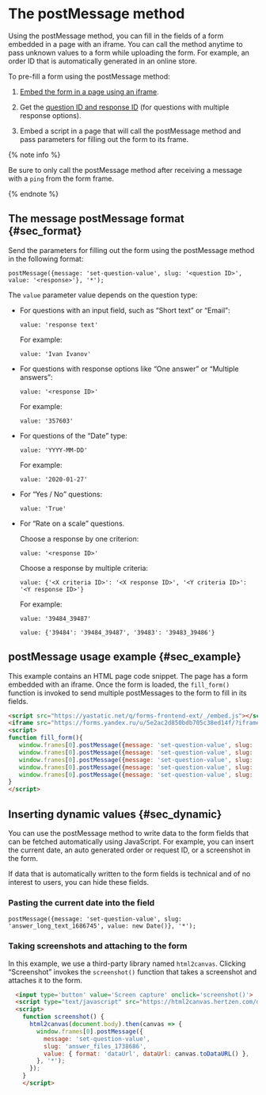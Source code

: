 # The postMessage method

Using the postMessage method, you can fill in the fields of a form embedded in a page with an iframe. You can call the method anytime to pass unknown values to a form while uploading the form. For example, an order ID that is automatically generated in an online store.

To pre-fill a form using the postMessage method:

1. [Embed the form in a page using an iframe](publish.md#publlish-site).

1. Get the [question ID and response ID](question-id.md) (for questions with multiple response options).

1. Embed a script in a page that will call the postMessage method and pass parameters for filling out the form to its frame.

{% note info %}

Be sure to only call the postMessage method after receiving a message with a `ping` from the form frame.

{% endnote %}

## The message postMessage format {#sec_format}

Send the parameters for filling out the form using the postMessage method in the following format:

```
postMessage({message: 'set-question-value', slug: '<question ID>', value: '<response>'}, '*');
```

The `value` parameter value depends on the question type:

* For questions with an input field, such as <q>Short text</q> or <q>Email</q>:
   ```
   value: 'response text'
   ```
   For example:
   ```
   value: 'Ivan Ivanov'
   ```

* For questions with response options like <q>One answer</q> or <q>Multiple answers</q>:
   ```
   value: '<response ID>'
   ```
   For example:
   ```
   value: '357603'
   ```

* For questions of the <q>Date</q> type:
   ```
   value: 'YYYY-MM-DD'
   ```
   For example:
   ```
   value: '2020-01-27'
   ```

* For <q>Yes / No</q> questions:
   ```
   value: 'True'
   ```

* For <q>Rate on a scale</q> questions.

   Choose a response by one criterion:
   ```
   value: '<response ID>'
   ```
   Choose a response by multiple criteria:
   ```
   value: {'<X criteria ID>': '<X response ID>', '<Y criteria ID>': '<Y response ID>'}
   ```
   For example:
   ```
   value: '39484_39487'
   ```
   ```
   value: {'39484': '39484_39487', '39483': '39483_39486'}
   ```


## postMessage usage example {#sec_example}

This example contains an HTML page code snippet. The page has a form embedded with an iframe. Once the form is loaded, the `fill_form()` function is invoked to send multiple postMessages to the form to fill in its fields.

```html
<script src="https://yastatic.net/q/forms-frontend-ext/_/embed.js"></script>
<iframe src="https://forms.yandex.ru/u/5e2ac2d850bdb705c38ed14f/?iframe=1" frameborder="0" name="form" width="650" onload=fill_form()></iframe>
<script>
function fill_form(){
   window.frames[0].postMessage({message: 'set-question-value', slug: 'answer_boolean_1685199', value: 'True'}, '*');
   window.frames[0].postMessage({message: 'set-question-value', slug: 'answer_short_text_1685088', value: 'Ivan Ivanov'}, '*');
   window.frames[0].postMessage({message: 'set-question-value', slug: 'answer_date_1685200', value: '2020-01-27'}, '*');
   window.frames[0].postMessage({message: 'set-question-value', slug: 'answer_choices_1685184', value: '1958524'}, '*');
   window.frames[0].postMessage({message: 'set-question-value', slug: 'answer_choices_1686274', value: {'231034': '231034_231037',    '231035': '231035_231038', '231036': '231036_231039'}}, '*');
}
</script>
```

## Inserting dynamic values {#sec_dynamic}

You can use the postMessage method to write data to the form fields that can be fetched automatically using JavaScript. For example, you can insert the current date, an auto generated order or request ID, or a screenshot in the form.

If data that is automatically written to the form fields is technical and of no interest to users, you can hide these fields.

### Pasting the current date into the field

```
postMessage({message: 'set-question-value', slug: 'answer_long_text_1686745', value: new Date()}, '*');
```

### Taking screenshots and attaching to the form

In this example, we use a third-party library named `html2canvas`. Clicking <q>Screenshot</q> invokes the `screenshot()` function that takes a screenshot and attaches it to the form.

```html
  <input type='button' value='Screen capture' onclick='screenshot()'>
  <script type="text/javascript" src="https://html2canvas.hertzen.com/dist/html2canvas.js"></script>
  <script>
    function screenshot() {
      html2canvas(document.body).then(canvas => {
        window.frames[0].postMessage({
          message: 'set-question-value',
          slug: 'answer_files_1738686',
          value: { format: 'dataUrl', dataUrl: canvas.toDataURL() },
        }, '*');
      });
    }
    </script>
```
